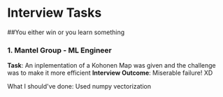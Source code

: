# Interview Tasks

##You either win or you learn something

### 1. Mantel Group - ML Engineer
**Task**: An inplementation of a Kohonen Map was given and the challenge was to make it more efficient
**Interview Outcome**: Miserable failure! XD

What I should've done: Used numpy vectorization

